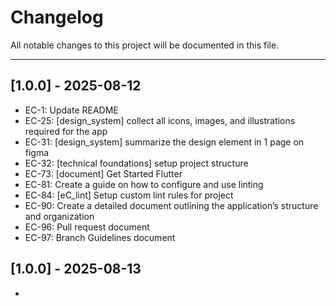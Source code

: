 # Changelog

All notable changes to this project will be documented in this file.

---

## [1.0.0] - 2025-08-12

- EC-1: Update README
- EC-25: [design_system] collect all icons, images, and illustrations required for the app
- EC-31: [design_system] summarize the design element in 1 page on figma
- EC-32: [technical foundations] setup project structure
- EC-73: [document] Get Started Flutter
- EC-81: Create a guide on how to configure and use linting
- EC-84: [eC_lint] Setup custom lint rules for project
- EC-90: Create a detailed document outlining the application’s structure and organization
- EC-96: Pull request document
- EC-97: Branch Guidelines document

## [1.0.0] - 2025-08-13
- 